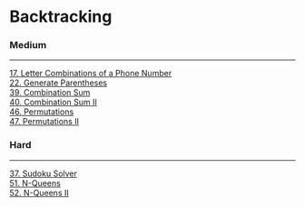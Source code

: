 # Backtracking

### Medium
---
[17. Letter Combinations of a Phone Number](solutions/0017-Letter%20Combinations%20of%20a%20Phone%20Number.md)</br>
[22. Generate Parentheses](solutions/0022-Generate%20Parentheses.md)</br>
[39. Combination Sum](solutions/0039-Combination%20Sum.md)</br>
[40. Combination Sum II](solutions/0040-Combination%20Sum%20II.md)</br>
[46. Permutations](solutions/0046-Permutations.md)</br>
[47. Permutations II](solutions/0047-Permutations%20II.md)</br>

### Hard
---
[37. Sudoku Solver](solutions/0037-Sudoku%20Solver.md)</br>
[51. N-Queens](solutions/0051-N-Queens.md)</br>
[52. N-Queens II](solutions/0052-N-Queens%20II.md)</br>